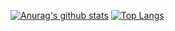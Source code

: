 
[![Anurag's github stats](https://github-readme-stats.vercel.app/api?username=erasin&show_icons=true)](https://github.com/erasin/)
[![Top Langs](https://github-readme-stats.vercel.app/api/top-langs/?username=erasin&layout=compact)](https://github.com/erasin)
